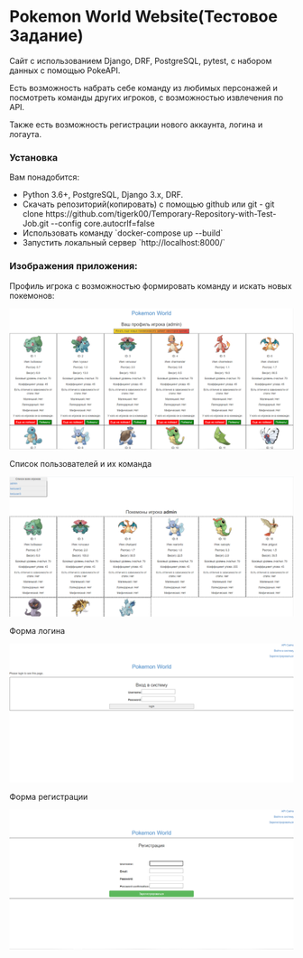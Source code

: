 # Pokemon World Website(Тестовое Задание)
<p>Сайт с использованием Django, DRF, PostgreSQL, pytest, с набором данных с помощью PokeAPI.</p>
<p>Есть возможность набрать себе команду из любимых персонажей и посмотреть команды других игроков, с возможностью  извлечения по API.</p>
<p>Также есть возможность регистрации нового аккаунта, логина и логаута.</p>
<h3>Установка</h3>
<p>Вам понадобится:</p>
<ul>
  <li>Python 3.6+, PostgreSQL, Django 3.x, DRF.</li>
  <li>Cкачать репозиторий(копировать) с помощью github или git - git clone https://github.com/tigerk00/Temporary-Repository-with-Test-Job.git --config core.autocrlf=false</li>
  <li>Использовать команду `docker-compose up --build`</li>
  <li>Запустить локальный сервер `http://localhost:8000/`</li>
</ul>  
<h3>Изображения приложения:</h3>
<p>Профиль игрока с возможностью формировать команду и искать новых покемонов:</p>
<img src="user_experience_image/Screenshot_3.png">
<p>Список пользователей и их команда</p>
<img src="user_experience_image/Screenshot_4.png">
<p>Форма логина</p>
<img src="user_experience_image/Screenshot_1.png">
<p>Форма регистрации</p>
<img src="user_experience_image/Screenshot_2.png">

